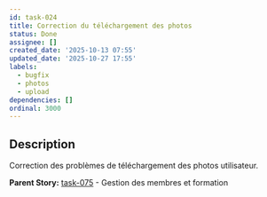 ```yaml
---
id: task-024
title: Correction du téléchargement des photos
status: Done
assignee: []
created_date: '2025-10-13 07:55'
updated_date: '2025-10-27 17:55'
labels:
  - bugfix
  - photos
  - upload
dependencies: []
ordinal: 3000
---
```


## Description

<!-- SECTION:DESCRIPTION:BEGIN -->
Correction des problèmes de téléchargement des photos utilisateur.

**Parent Story:** [task-075](task-075) - Gestion des membres et formation
<!-- SECTION:DESCRIPTION:END -->
